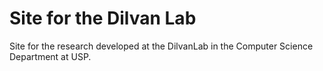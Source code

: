 # Site for the Dilvan Lab

Site for the research developed at the DilvanLab in the Computer Science Department at USP.
